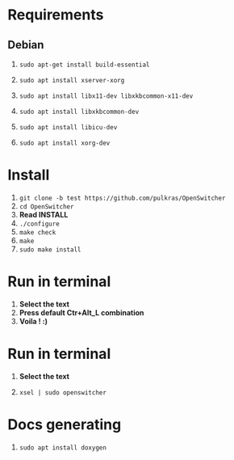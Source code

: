 # Requirements
## Debian

1.  `sudo apt-get install build-essential`

2.  `sudo apt install xserver-xorg`

3.  `sudo apt install libx11-dev libxkbcommon-x11-dev`

4.  `sudo apt install libxkbcommon-dev`

5.  `sudo apt install libicu-dev`

6.  `sudo apt install xorg-dev`

# Install

1. `git clone -b test https://github.com/pulkras/OpenSwitcher`
2. `cd OpenSwitcher`
3. **Read INSTALL**
4. `./configure`
5. `make check`
6. `make`
7. `sudo make install`

# Run in terminal

1. **Select the text**
2. **Press default Ctr+Alt_L combination**
3. **Voila ! :)**

# Run in terminal

1. **Select the text**

2.  `xsel | sudo openswitcher`

# Docs generating

1.  `sudo apt install doxygen`
